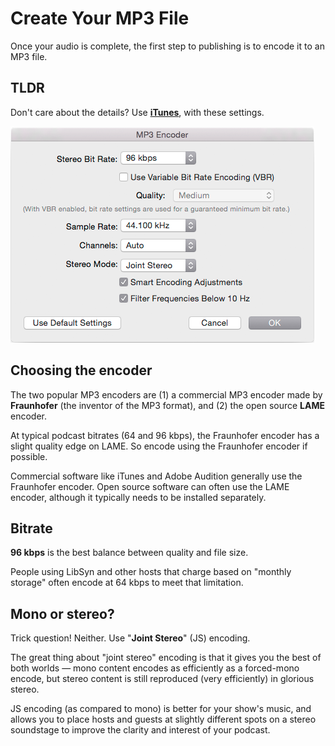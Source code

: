 Create Your MP3 File
=======

Once your audio is complete, the first step to publishing is to encode it to an MP3 file.

## TLDR

Don't care about the details? Use [**iTunes**](http://www.apple.com/itunes/download/), with these settings.

![iTunes MP3 Encoder Settings](iTunes-MP3-Encoder-Settings.png)

## Choosing the encoder

The two popular MP3 encoders are (1) a commercial MP3 encoder made by **Fraunhofer** (the inventor of the MP3 format), and (2) the open source **LAME** encoder.

At typical podcast bitrates (64 and 96 kbps), the Fraunhofer encoder has a slight quality edge on LAME.  So encode using the Fraunhofer encoder if possible.

Commercial software like iTunes and Adobe Audition generally use the Fraunhofer encoder.  Open source software can often use the LAME encoder, although it typically needs to be installed separately.

## Bitrate

**96 kbps** is the best balance between quality and file size.

People using LibSyn and other hosts that charge based on "monthly storage" often encode at 64 kbps to meet that limitation.

## Mono or stereo?

Trick question!  Neither.  Use "**Joint Stereo**" (JS) encoding.

The great thing about "joint stereo" encoding is that it gives you the best of both worlds — mono content encodes as efficiently as a forced-mono encode, but stereo content is still reproduced (very efficiently) in glorious stereo.

JS encoding (as compared to mono) is better for your show's music, and allows you to place hosts and guests at slightly different spots on a stereo soundstage to improve the clarity and interest of your podcast.

